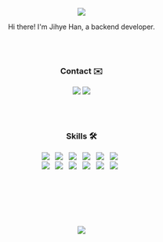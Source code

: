 <p align="center">
  <img src="https://capsule-render.vercel.app/api?type=waving&color=gradient&height=200&section=header&text=JIHYE%20HAN&fontSize=50"/>
</p>

<p align="center">
  Hi there! I'm Jihye Han, a backend developer.
</p>
<br><br>


<h3 align="center">Contact ✉️</h3>
<p align="center">
  <a href="mailto:haneh0714@gmail.com"><img src="http://img.shields.io/badge/Gmail-EA4335?style=flat&logo=Gmail&logoColor=white"></a>
  <a href="https://www.linkedin.com/in/jihyehan/" target="_blank"><img src="https://img.shields.io/badge/Linkedin-0A66C2?style=flat&logo=Linkedin&logoColor=white"/></a>
</p>
<br><br>

<h3 align="center">Skills 🛠</h3>
<p align="center">
  <img src="https://img.shields.io/badge/Java-007396?style=flat&logo=Java&logoColor=white"/></a> &nbsp
  <img src="https://img.shields.io/badge/Node.js-339933?style=flat&logo=Node.js&logoColor=white"/></a> &nbsp
  <img src="https://img.shields.io/badge/c++-00599C?style=flat&logo=c%2B%2B&logoColor=white"/></a> &nbsp
  <img src="https://img.shields.io/badge/Spring-6DB33F?style=flat&logo=Spring&logoColor=white"/></a> &nbsp
  <img src="https://img.shields.io/badge/Spring Boot-6DB33F?style=flat&logo=Spring Boot&logoColor=white"/></a> &nbsp
  <img src="https://img.shields.io/badge/Spring-6DB33F?style=flat&logo=Spring&logoColor=white"/></a> &nbsp
  <br>
  <img src="https://img.shields.io/badge/Gradle-02303A?style=flat&logo=Gradle&logoColor=white"/></a> &nbsp
  <img src="https://img.shields.io/badge/MySQL-4479A1?style=flat&logo=MySQL&logoColor=white"/></a> &nbsp 
  <img src="https://img.shields.io/badge/MongoDB-47A248?style=flat&logo=MongoDB&logoColor=white"/></a> &nbsp 
  <img src="https://img.shields.io/badge/Intellij-000000?style=flat&logo=Intellij IDEA&logoColor=white"/></a> &nbsp 
  <img src="https://img.shields.io/badge/WebStorm-000000?style=flat&logo=WebStorm&logoColor=white"/></a> &nbsp
  <img src="https://img.shields.io/badge/VS Code-007ACC?style=flat&logo=Visual Studio Code&logoColor=white"/></a> &nbsp 
</p>
<br><br><br><br><br>

<p align="center">
  <img src="http://mazassumnida.wtf/api/v2/generate_badge?boj=hanjihye0714"/>
</p>
